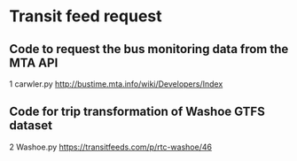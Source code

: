 # Transit feed request
## Code to request the bus monitoring data from the MTA API
1 carwler.py
http://bustime.mta.info/wiki/Developers/Index
## Code for trip transformation of Washoe GTFS dataset
2 Washoe.py
https://transitfeeds.com/p/rtc-washoe/46
